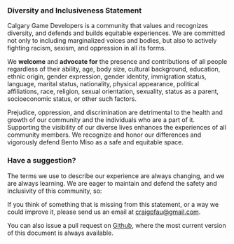 ### Diversity and Inclusiveness Statement

Calgary Game Developers is a community that values and recognizes diversity, and defends and builds equitable experiences. We are committed not only to including marginalized voices and bodies, but also to actively fighting racism, sexism, and oppression in all its forms.

We **welcome** and **advocate for** the presence and contributions of all people regardless of their ability, age, body size, cultural background, education, ethnic origin, gender expression, gender identity, immigration status, language, marital status, nationality, physical appearance, political affiliations, race, religion, sexual orientation, sexuality, status as a parent, socioeconomic status, or other such factors.

Prejudice, oppression, and discrimination are detrimental to the health and growth of our community and the individuals who are a part of it. Supporting the visibility of our diverse lives enhances the experiences of all community members. We recognize and honor our differences and vigorously defend Bento Miso as a safe and equitable space.

### Have a suggestion?

The terms we use to describe our experience are always changing, and we are always learning. We are eager to maintain and defend the safety and inclusivity of this community, so:

If you think of something that is missing from this statement, or a way we could improve it, please send us an email at [craigpfau@gmail.com][1].

You can also issue a pull request on [Github][2], where the most current version of this document is always available.

[1]:	https://mail.google.com/mail/?view=cm&fs=1&tf=1&to=craigpfau@gmail.com
[2]:	https://github.com/craigpfau/calgarygamedevelopers/blob/master/diversity-statement.markdown
